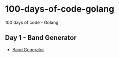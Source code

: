 # 100-days-of-code-golang
100 days of code - Golang

## Day 1 - Band Generator
- [Band Generator](day_001)